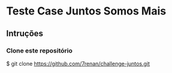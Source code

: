 # Teste Case Juntos Somos Mais
## Intruções

### 

### Clone este repositório
$ git clone https://github.com/7renan/challenge-juntos.git







